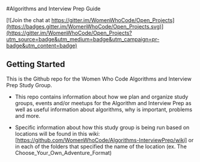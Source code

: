 #Algorithms and Interview Prep Guide 

[![Join the chat at https://gitter.im/WomenWhoCode/Open_Projects](https://badges.gitter.im/WomenWhoCode/Open_Projects.svg)](https://gitter.im/WomenWhoCode/Open_Projects?utm_source=badge&utm_medium=badge&utm_campaign=pr-badge&utm_content=badge)

## Getting Started

This is the Github repo for the Women Who Code Algorithms and Interview Prep Study Group.
  * This repo contains information about how we plan and organize study groups, events and/or meetups for the  Algorithm and Interview Prep as well as useful information about algorithms, why is important, problems and more. 

  * Specific information about how this study group is being run based on locations will be found in this wiki:[https://github.com/WomenWhoCode/Algorithms-InterviewPrep/wiki] or in each of the folders that specified the name of the location (ex. The Choose_Your_Own_Adventure_Format)


